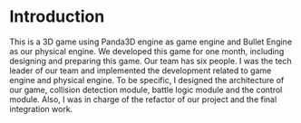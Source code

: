 # Introduction
This is a 3D game using Panda3D engine as game engine and Bullet Engine as our physical engine. We developed this game for one month,
including designing and preparing this game. Our team has six people. I was the tech leader of our team and implemented the development
related to game engine and physical engine. To be specific, I designed the architecture of our game, collision detection module, battle logic
module and the control module. Also, I was in charge of the refactor of our project and the final integration work.
